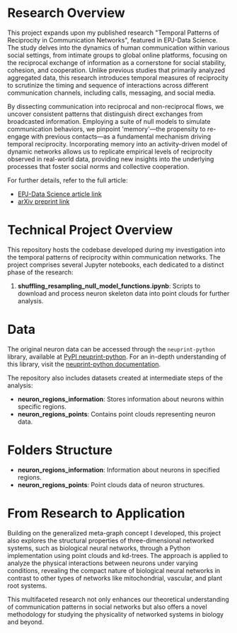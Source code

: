 # Research Overview

This project expands upon my published research "Temporal Patterns of Reciprocity in Communication Networks", featured in EPJ-Data Science. The study delves into the dynamics of human communication within various social settings, from intimate groups to global online platforms, focusing on the reciprocal exchange of information as a cornerstone for social stability, cohesion, and cooperation. Unlike previous studies that primarily analyzed aggregated data, this research introduces temporal measures of reciprocity to scrutinize the timing and sequence of interactions across different communication channels, including calls, messaging, and social media.

By dissecting communication into reciprocal and non-reciprocal flows, we uncover consistent patterns that distinguish direct exchanges from broadcasted information. Employing a suite of null models to simulate communication behaviors, we pinpoint 'memory'—the propensity to re-engage with previous contacts—as a fundamental mechanism driving temporal reciprocity. Incorporating memory into an activity-driven model of dynamic networks allows us to replicate empirical levels of reciprocity observed in real-world data, providing new insights into the underlying processes that foster social norms and collective cooperation.

For further details, refer to the full article:
- [EPJ-Data Science article link](https://epjds.epj.org/articles/epjdata/abs/2023/01/13688_2023_Article_382/13688_2023_Article_382.html)
- [arXiv preprint link](https://arxiv.org/abs/2207.03910)
# Technical Project Overview

This repository hosts the codebase developed during my investigation into the temporal patterns of reciprocity within communication networks. The project comprises several Jupyter notebooks, each dedicated to a distinct phase of the research:

1. **shuffling_resampling_null_model_functions.ipynb**: Scripts to download and process neuron skeleton data into point clouds for further analysis.

# Data

The original neuron data can be accessed through the `neuprint-python` library, available at [PyPI neuprint-python](https://pypi.org/project/neuprint-python/). For an in-depth understanding of this library, visit the [neuprint-python documentation](https://connectome-neuprint.github.io/neuprint-python/docs/index.html).

The repository also includes datasets created at intermediate steps of the analysis:
- **neuron_regions_information**: Stores information about neurons within specific regions.
- **neuron_regions_points**: Contains point clouds representing neuron data.

# Folders Structure

- **neuron_regions_information**: Information about neurons in specified regions.
- **neuron_regions_points**: Point clouds data of neuron structures.

# From Research to Application

Building on the generalized meta-graph concept I developed, this project also explores the structural properties of three-dimensional networked systems, such as biological neural networks, through a Python implementation using point clouds and kd-trees. The approach is applied to analyze the physical interactions between neurons under varying conditions, revealing the compact nature of biological neural networks in contrast to other types of networks like mitochondrial, vascular, and plant root systems.

This multifaceted research not only enhances our theoretical understanding of communication patterns in social networks but also offers a novel methodology for studying the physicality of networked systems in biology and beyond.
